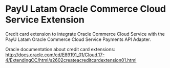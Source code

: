 # PayU Latam Oracle Commerce Cloud Service Extension

Credit card extension to integrate Oracle Commerce Cloud Service with the PayU Latam Oracle Commerce Cloud Service
Payments API Adapter.

Oracle documentation about credit card extensions:
http://docs.oracle.com/cd/E89191_01/Cloud.17-4/ExtendingCC/html/s2602createacreditcardextension01.html
